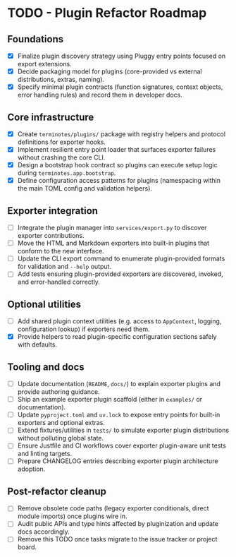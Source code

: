 # TODO - Plugin Refactor Roadmap

## Foundations
- [x] Finalize plugin discovery strategy using Pluggy entry points focused on export extensions.
- [x] Decide packaging model for plugins (core-provided vs external distributions, extras, naming).
- [x] Specify minimal plugin contracts (function signatures, context objects, error handling rules) and record them in developer docs.

## Core infrastructure
- [x] Create `terminotes/plugins/` package with registry helpers and protocol definitions for exporter hooks.
- [x] Implement resilient entry point loader that surfaces exporter failures without crashing the core CLI.
- [x] Design a bootstrap hook contract so plugins can execute setup logic during `terminotes.app.bootstrap`.
- [x] Define configuration access patterns for plugins (namespacing within the main TOML config and validation helpers).

## Exporter integration
- [ ] Integrate the plugin manager into `services/export.py` to discover exporter contributions.
- [ ] Move the HTML and Markdown exporters into built-in plugins that conform to the new interface.
- [ ] Update the CLI export command to enumerate plugin-provided formats for validation and `--help` output.
- [ ] Add tests ensuring plugin-provided exporters are discovered, invoked, and error-handled correctly.

## Optional utilities
- [ ] Add shared plugin context utilities (e.g. access to `AppContext`, logging, configuration lookup) if exporters need them.
- [x] Provide helpers to read plugin-specific configuration sections safely with defaults.

## Tooling and docs
- [ ] Update documentation (`README`, `docs/`) to explain exporter plugins and provide authoring guidance.
- [ ] Ship an example exporter plugin scaffold (either in `examples/` or documentation).
- [ ] Update `pyproject.toml` and `uv.lock` to expose entry points for built-in exporters and optional extras.
- [ ] Extend fixtures/utilities in `tests/` to simulate exporter plugin distributions without polluting global state.
- [ ] Ensure Justfile and CI workflows cover exporter plugin-aware unit tests and linting targets.
- [ ] Prepare CHANGELOG entries describing exporter plugin architecture adoption.

## Post-refactor cleanup
- [ ] Remove obsolete code paths (legacy exporter conditionals, direct module imports) once plugins wire in.
- [ ] Audit public APIs and type hints affected by pluginization and update docs accordingly.
- [ ] Remove this TODO once tasks migrate to the issue tracker or project board.
